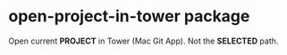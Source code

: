 # open-project-in-tower package

Open current **PROJECT** in Tower (Mac Git App). Not the **SELECTED** path.
